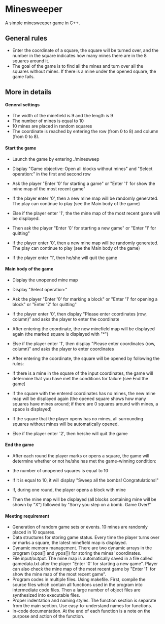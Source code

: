 # Minesweeper
A simple minesweeper game in C++.

 ## General rules
 * Enter the coordinate of a square, the square will be turned over, and the number in the square indicates how many mines there are in the 8 squares around it.   
 * The goal of the game is to find all the mines and turn over all the squares without mines. If there is a mine under the opened square, the game fails.  
 ## More in details
 #### General settings  
 * The width of the minefield is 9 and the length is 9  
* The number of mines is equal to 10  
 * 10 mines are placed in random squares  
* The coordinate is reached by entering the row (from 0 to 8) and column (from 0 to 8).

 #### Start the game
* Launch the game by entering ./minesweep
* Display "Game objective: Open all blocks without mines" and "Select operation:" in the first and second row
* Ask the player "Enter '0' for starting a game" or "Enter '1' for show the mine map of the most recent game"
* If the player enter '0', then a new mine map will be randomly generated. The play can continue to play (see the Main body of the game)


* Else if the player enter '1', the the mine map of the most recent game will be displayed.
* Then ask the player "Enter '0' for starting a new game" or "Enter '1' for quitting"
* If the player enter '0', then a new mine map will be randomly generated. The play can continue to play (see the Main body of the game)
* If the player enter '1', then he/she will quit the game

 #### Main body of the game
* Display the unopened mine map
* Display "Select operation:"
* Ask the player "Enter '0' for marking a block" or "Enter '1' for opening a block" or "Enter '2' for quitting"
* If the player enter '0', then display "Please enter coordinates (row, column)" and asks the player to enter the coordinate
* After entering the coordinate, the new minefield map will be displayed again (the marked square is displayed with "*")


* Else if the player enter '1', then display "Please enter coordinates (row, column)" and asks the player to enter coordinates
* After entering the coordinate, the square will be opened by following the rules:
* If there is a mine in the square of the input coordinates, the game will determine that you have met the conditions for failure (see End the game)
* If the square with the entered coordinates has no mines, the new mine map will be displayed again (the opened square shows how many squares have mines around; if there are 0 squares around with mines, a space is displayed)
* If the square that the player opens has no mines, all surrounding squares without mines will be automatically opened.


* Else if the player enter '2', then he/she will quit the game

 #### End the game
* After each round the player marks or opens a square, the game will determine whether or not he/she has met the game-winning condition:
* the number of unopened squares is equal to 10
* If it is equal to 10, it will display "Sweep all the bombs! Congratulations!"


* If, during one round, the player opens a block with mine
* Then the mine map will be displayed (all blocks containing mine will be shown by "X") followed by "Sorry you step on a bomb. Game Over!"

 #### Meeting requirement
* Generation of random game sets or events. 10 mines are randomly placed in 10 squares.
* Data structures for storing game status. Every time the player turns over or marks a square, the latest minefield map is displayed.
* Dynamic memory management. There are two dynamic arrays in the program (xpos[] and ypos[]) for storing the mines' coordinates.
* File input/output. The mine map is automatically saved in a file called gamedata.txt after the player "Enter '0' for starting a new game". Player can also check the mine map of the most recent game by "Enter '1' for show the mine map of the most recent game".
* Program codes in multiple files. Using makefile. First, compile the source files which contain all functions used in the program into intermediate code files. Then a large number of object files are synthesized into executable files.
* Proper indentation and naming styles. The function section is separate from the main section. Use easy-to-understand names for functions.
* In-code documentation. At the end of each function is a note on the purpose and action of the function.
